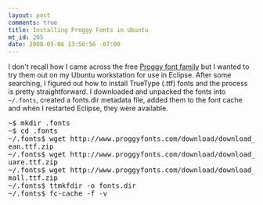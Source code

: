 ```yaml
--- 
layout: post
comments: true
title: Installing Proggy Fonts in Ubuntu
mt_id: 205
date: 2008-05-06 13:56:56 -07:00
---
```

I don't recall how I came across the free [Proggy font family](http://www.proggyfonts.com/) but I wanted to try them out on my Ubuntu workstation for use in Eclipse.  After some searching, I figured out how to install TrueType (.ttf) fonts and the process is pretty straightforward.  I downloaded and unpacked the fonts into `~/.fonts`, created a fonts.dir metadata file, added them to the font cache and when I restarted Eclipse, they were available.

<pre class="brush: bash;">
~$ mkdir .fonts
~$ cd .fonts
~/.fonts$ wget http://www.proggyfonts.com/download/download_bridge.php?get=ProggyCl
ean.ttf.zip
~/.fonts$ wget http://www.proggyfonts.com/download/download_bridge.php?get=ProggySq
uare.ttf.zip
~/.fonts$ wget http://www.proggyfonts.com/download/download_bridge.php?get=ProggyS
mall.ttf.zip
~/.fonts$ ttmkfdir -o fonts.dir
~/.fonts$ fc-cache -f -v
</pre>

